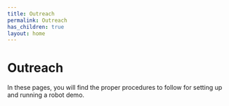 ```yaml
---
title: Outreach
permalink: Outreach
has_children: true
layout: home
---
```


# Outreach

In these pages, you will find the proper procedures to follow for setting up and running a robot demo.